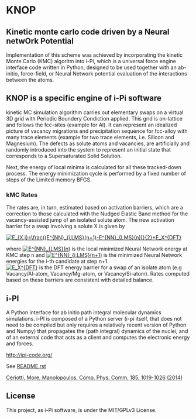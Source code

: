 # KNOP

## Kinetic monte carlo code driven by a Neural netwOrk Potential
  
  Implementation of this scheme was achieved by incorporating the kinetic Monte Carlo (KMC) 
  algoritm into i-Pi, which is a universal force engine interface code written in Python, 
  designed to be used together with an ab-initio, force-field, or Neural Network potential 
  evaluation of the interactions between the atoms.
 
## KNOP is a specific engine of i-Pi software
  kinetic MC simulation algorithm carries out elementary swaps on a virtual 3D grid with 
  Periodic Boundery Condiction applied. 
  This grid is on-lattice and follows the fcc-sites (example for Al). It can represent an 
  idealized picture of vacancy migrations and precipitation sequence for fcc-alloy with 
  many trace elements (example for two trace elements, i.e. Silicon and Magnesium). 
  The defects as solute atoms and vacancies, are artificially and randomly introduced into 
  the system to represent an initial state that corresponds to a Supersaturated Solid Solution.
  
  Next, the energy of local minima is calculated for all these tracked-down process. 
  The energy minimization cycle is performed by a fixed number of steps of the Limited memory BFGS. 

### kMC Rates

   The rates are, in turn, estimated based on activation barriers, which are a correction to those 
   calculated with the Nudged Elastic Band method for the vacancy-assisted jump of an isolated solute atom. 
   The new activation barrier for a swap involving a solute X is given by
   
 <a href="https://www.codecogs.com/eqnedit.php?latex=E_{X,i}=\frac{(E^{NN}_{i,LMS}(n&plus;1)-E^{NN}_{LMS}(n))}{2}&plus;E_X^{DFT}" target="_blank"><img src="https://latex.codecogs.com/gif.latex?E_{X,i}=\frac{(E^{NN}_{i,LMS}(n&plus;1)-E^{NN}_{LMS}(n))}{2}&plus;E_X^{DFT}" title="E_{X,i}=\frac{(E^{NN}_{i,LMS}(n+1)-E^{NN}_{LMS}(n))}{2}+E_X^{DFT}" /></a>
  
  where <a href="https://www.codecogs.com/eqnedit.php?latex=E^{NN}_{LMS}(n)" target="_blank"><img src="https://latex.codecogs.com/gif.latex?E^{NN}_{LMS}(n)" title="E^{NN}_{LMS}(n)" /></a> is the local minimized Neural Network energy at KMC 
  step n and <a href="https://www.codecogs.com/eqnedit.php?latex=E^{NN}_{i,LMS}(n&plus;1)" target="_blank"><img src="https://latex.codecogs.com/gif.latex?E^{NN}_{i,LMS}(n&plus;1)" title="E^{NN}_{i,LMS}(n+1)" /></a>   is the minimized Neural Network energies for the i-th candidate at step n+1.  
  <a href="https://www.codecogs.com/eqnedit.php?latex=E_X^{DFT}" target="_blank"><img src="https://latex.codecogs.com/gif.latex?E_X^{DFT}" title="E_X^{DFT}" /></a> is the DFT energy barrier for a swap of an isolate atom (e.g Vacancy/Al-atom, 
  Vacancy/Mg-atom, or Vacancy/Si-atom).
  Rates computed based on these barriers are consistent with detailed balance.

## i-PI
 
  A Python interface for ab initio path integral molecular dynamics simulations.
  i-PI is composed of a Python server (i-pi itself, that does not need to be
  compiled but only requires a relatively recent version of Python and Numpy)
  that propagates the (path integral) dynamics of the nuclei, and of an external
  code that acts as a client and computes the electronic energy and forces.
 
  http://ipi-code.org/   
  
  See [README.rst](README.rst)
  
  [Ceriotti, More, Manolopoulos, Comp. Phys. Comm. 185, 1019-1026 (2014)](https://www.sciencedirect.com/science/article/pii/S001046551300372X?via%3Dihub)

## License

This project, as i-Pi software, is under the MIT/GPLv3 License.
